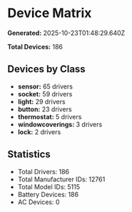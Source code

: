 # Device Matrix

**Generated:** 2025-10-23T01:48:29.640Z

**Total Devices:** 186

## Devices by Class

- **sensor:** 65 drivers
- **socket:** 59 drivers
- **light:** 29 drivers
- **button:** 23 drivers
- **thermostat:** 5 drivers
- **windowcoverings:** 3 drivers
- **lock:** 2 drivers

## Statistics

- Total Drivers: 186
- Total Manufacturer IDs: 12761
- Total Model IDs: 5115
- Battery Devices: 186
- AC Devices: 0
